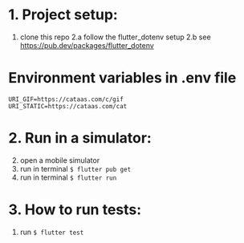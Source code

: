 
# 1. Project setup:
1. clone this repo
2.a follow the flutter_dotenv setup
2.b see https://pub.dev/packages/flutter_dotenv

# Environment variables in .env file
```
URI_GIF=https://cataas.com/c/gif
URI_STATIC=https://cataas.com/cat
```

# 2. Run in a simulator:
2. open a mobile simulator
3. run in terminal `$ flutter pub get`
4. run in terminal `$ flutter run`

# 3. How to run tests:
1. run `$ flutter test`